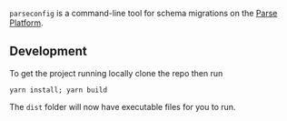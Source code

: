 `parseconfig` is a command-line tool for schema migrations on the [Parse Platform](http://parseplatform.org/).

## Development

To get the project running locally clone the repo then run

```console
yarn install; yarn build
```

The `dist` folder will now have executable files for you to run.
